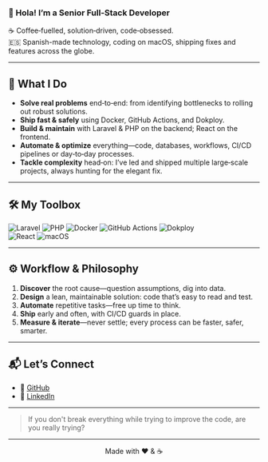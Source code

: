 ### 👋 Hola! I’m a Senior Full‑Stack Developer

☕ Coffee‑fuelled, solution‑driven, code‑obsessed.  
🇪🇸 Spanish-made technology, coding on macOS, shipping fixes and features across the globe.

---

## 🚀 What I Do

- **Solve real problems** end‑to‑end: from identifying bottlenecks to rolling out robust solutions.  
- **Ship fast & safely** using Docker, GitHub Actions, and Dokploy.  
- **Build & maintain** with Laravel & PHP on the backend; React on the frontend.  
- **Automate & optimize** everything—code, databases, workflows, CI/CD pipelines or day‑to‑day processes.  
- **Tackle complexity** head‑on: I’ve led and shipped multiple large‑scale projects, always hunting for the elegant fix.

---

## 🛠️ My Toolbox

![Laravel](https://img.shields.io/badge/-Laravel-EF2D20?style=flat-square&logo=laravel&logoColor=white)
![PHP](https://img.shields.io/badge/-PHP-777BB4?style=flat-square&logo=php&logoColor=white)
![Docker](https://img.shields.io/badge/-Docker-2496ED?style=flat-square&logo=docker&logoColor=white)
![GitHub Actions](https://img.shields.io/badge/-GitHub_Actions-2088FF?style=flat-square&logo=github-actions&logoColor=white)
![Dokploy](https://img.shields.io/badge/-Dokploy-00A3E0?style=flat-square&logo=github)  
![React](https://img.shields.io/badge/-React-61DAFB?style=flat-square&logo=react&logoColor=black)
![macOS](https://img.shields.io/badge/-macOS-000000?style=flat-square&logo=apple&logoColor=white)

---

## ⚙️ Workflow & Philosophy

1. **Discover** the root cause—question assumptions, dig into data.  
2. **Design** a lean, maintainable solution: code that’s easy to read and test.  
3. **Automate** repetitive tasks—free up time to think.  
4. **Ship** early and often, with CI/CD guards in place.  
5. **Measure & iterate**—never settle; every process can be faster, safer, smarter.

---

## 📬 Let’s Connect

- 🐙 [GitHub](https://github.com/drakkofire)  
- 💼 [LinkedIn](https://www.linkedin.com/in/ivanpalaciosy/)  

---

> If you don't break everything while trying to improve the code, are you really trying?

---

<p align="center">
  Made with ❤️ & ☕  
</p>
